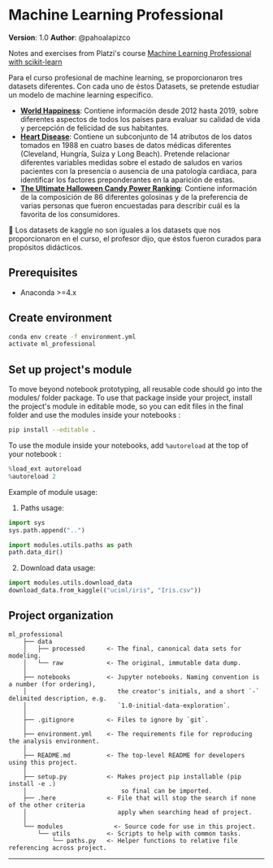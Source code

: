 # Machine Learning Professional

**Version**: 1.0
**Author**: @pahoalapizco

Notes and exercises from Platzi's course [Machine Learning Professional with scikit-learn](https://platzi.com/cursos/scikitlearn/)


Para el curso profesional de machine learning, se proporcionaron tres datasets diferentes. Con cada uno de éstos Datasets, se pretende estudiar un modelo de machine learning especifico. 

- **[World Happiness](https://www.kaggle.com/datasets/unsdsn/world-happiness)**: Contiene información desde 2012 hasta 2019, sobre diferentes aspectos de todos los países para evaluar su calidad de vida y percepción de felicidad de sus habitantes. 
- **[Heart Disease](https://www.kaggle.com/datasets/johnsmith88/heart-disease-dataset)**: Contiene un subconjunto de 14 atributos de los datos tomados en 1988 en cuatro bases de datos médicas diferentes (Cleveland, Hungría, Suiza y Long Beach). Pretende relacionar diferentes variables medidas sobre el estado de saludos en varios pacientes con la presencia o ausencia de una patología cardiaca, para identificar los factores preponderantes en la aparición de estas.
- **[The Ultimate Halloween Candy Power Ranking](https://www.kaggle.com/datasets/fivethirtyeight/the-ultimate-halloween-candy-power-ranking)**: Contiene información de la composición de 86 diferentes golosinas y de la preferencia de varias personas que fueron encuestadas para describir cuál es la favorita de los consumidores.



<div class="alert alert-warning", role="alert">
    <p>
      📌 Los datasets de kaggle no son iguales a los datasets que nos proporcionaron en el curso, el profesor dijo, que éstos fueron curados para propósitos didácticos.
    </p>
</div>


## Prerequisites
- Anaconda >=4.x 

## Create environment
```bash
conda env create -f environment.yml
activate ml_professional
```

## Set up project's module
To move beyond notebook prototyping, all reusable code should go into the modules/ folder package. To use that package inside your project, install the project's module in editable mode, so you can edit files in the final folder and use the modules inside your notebooks :

```bash
pip install --editable .
```

To use the module inside your notebooks, add `%autoreload` at the top of your notebook :

```python
%load_ext autoreload
%autoreload 2
```

Example of module usage:
1. Paths usage:
```python
import sys
sys.path.append("..")

import modules.utils.paths as path
path.data_dir()
```

2. Download data usage:
```python
import modules.utils.download_data
download_data.from_kaggle(("uciml/iris", "Iris.csv"))

```

## Project organization

    ml_professional
        ├── data
        │   ├── processed      <- The final, canonical data sets for modeling.
        │   └── raw            <- The original, immutable data dump.
        │
        ├── notebooks          <- Jupyter notebooks. Naming convention is a number (for ordering),
        │                         the creator's initials, and a short `-` delimited description, e.g.
        │                         `1.0-initial-data-exploration`.
        │
        ├── .gitignore         <- Files to ignore by `git`.
        │
        ├── environment.yml    <- The requirements file for reproducing the analysis environment.
        │
        ├── README.md          <- The top-level README for developers using this project.
        │
        ├── setup.py           <- Makes project pip installable (pip install -e .)
        │                          so final can be imported.
        ├── .here              <- File that will stop the search if none of the other criteria
        │                         apply when searching head of project.
        │
        └── modules              <- Source code for use in this project.
            └── utils          <- Scripts to help with common tasks.
                └── paths.py   <- Helper functions to relative file referencing across project.

---